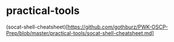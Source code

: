 # practical-tools
(socat-shell-cheatsheet)[https://github.com/gothburz/PWK-OSCP-Prep/blob/master/practical-tools/socat-shell-cheatsheet.md]

